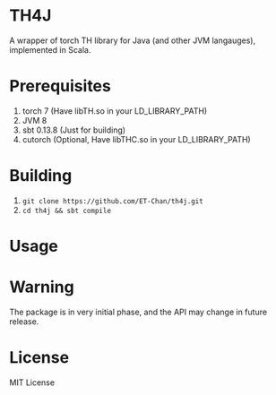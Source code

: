 # TH4J
A wrapper of torch TH library for Java (and other JVM langauges), implemented in Scala.

# Prerequisites
1. torch 7 (Have libTH.so in your LD_LIBRARY_PATH)
2. JVM 8
3. sbt 0.13.8 (Just for building)
4. cutorch (Optional, Have libTHC.so in your LD_LIBRARY_PATH)

# Building
1. `git clone https://github.com/ET-Chan/th4j.git`
2. `cd th4j && sbt compile`

# Usage



# Warning
The package is in very initial phase, and the API may change in future release.

# License
MIT License